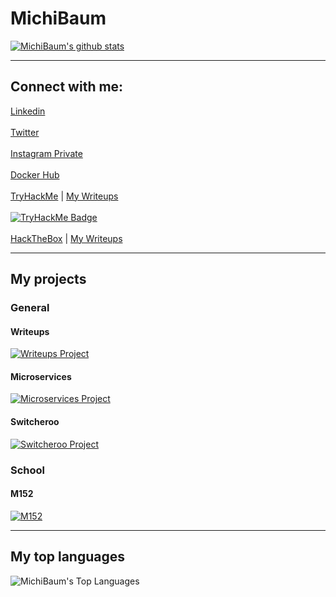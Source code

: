# MichiBaum

[![MichiBaum's github stats](https://github-readme-stats.vercel.app/api?username=MichiBaum&count_private=true&show_icons=true&theme=great-gatsby&include_all_commits=true)](https://github.com/MichiBaum)  

----

## Connect with me:  
            
[Linkedin](https://www.linkedin.com/in/michael-baumberger-a06306198/)<br />  
[Twitter](https://twitter.com/baum_michi)<br />  
[Instagram Private](https://www.instagram.com/jaloleyboi/)<br />  
[Docker Hub](https://hub.docker.com/u/70131370)<br />  
[TryHackMe](https://tryhackme.com/p/MichiBaum) | [My Writeups](https://github.com/MichiBaum/writeups)<br />  
[![TryHackMe Badge](https://tryhackme-badges.s3.amazonaws.com/MichiBaum.png)](https://tryhackme.com/p/MichiBaum)<br />  
[HackTheBox](https://www.hackthebox.eu/profile/446524) | [My Writeups](https://github.com/MichiBaum/writeups)<br />  

----

## My projects

### General

#### Writeups

[![Writeups Project](https://github-readme-stats.vercel.app/api/pin/?username=MichiBaum&repo=writeups&show_owner=true)](https://github.com/MichiBaum/writeups)

#### Microservices

[![Microservices Project](https://github-readme-stats.vercel.app/api/pin/?username=MichiBaum&repo=Microservices&show_owner=true)](https://github.com/MichiBaum/Microservices)

#### Switcheroo

[![Switcheroo Project](https://github-readme-stats.vercel.app/api/pin/?username=MichiBaum&repo=Switcheroo&show_owner=true)](https://github.com/MichiBaum/Switcheroo)  

### School

#### M152

[![M152](https://github-readme-stats.vercel.app/api/pin/?username=MichiBaum&repo=m152&show_owner=true)](https://github.com/MichiBaum/m152)  

----


## My top languages

<img alt="MichiBaum's Top Languages" src="https://github-readme-stats.vercel.app/api/top-langs/?username=MichiBaum&hide_border=true" /><br />  
